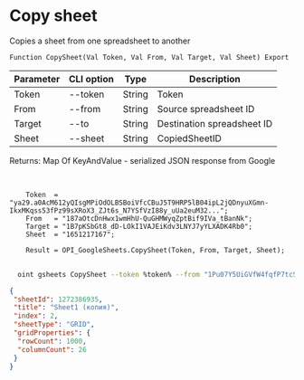 ﻿---
sidebar_position: 3
---

# Copy sheet
 Copies a sheet from one spreadsheet to another



`Function CopySheet(Val Token, Val From, Val Target, Val Sheet) Export`

  | Parameter | CLI option | Type | Description |
  |-|-|-|-|
  | Token | --token | String | Token |
  | From | --from | String | Source spreadsheet ID |
  | Target | --to | String | Destination spreadsheet ID |
  | Sheet | --sheet | String | CopiedSheetID |

  
  Returns:  Map Of KeyAndValue - serialized JSON response from Google

<br/>




```bsl title="Code example"
    Token  = "ya29.a0AcM612yQIsgMPiOdOLBSBoiVfcCBuJ5T9HRP5lB04ipL2jQDnyuXGmn-IkxMKqss53fPz99sXRoX3_ZJt6s_N7YSfVzI88y_uUa2euM32...";
    From   = "187aOtcDnHwx1wmHhU-QuGHMWyqZptBif9IVa_tBanNk";
    Target = "1B7pKSbGt8_dD-LOkI1VAJEiKdv3LNYJ7yYLXADK4Rb0";
    Sheet  = "1651217167";

    Result = OPI_GoogleSheets.CopySheet(Token, From, Target, Sheet);
```



```sh title="CLI command example"
    
  oint gsheets CopySheet --token %token% --from "1Pu07Y5UiGVfW4fqfP7tcSQtdSX_2wdm2Ih23zlxJJwc" --to "1tPDQHmduH9NASRhy0I-a6--ebNNJ5A6wXhhTRcNhD7s" --sheet "25093199"

```

```json title="Result"
{
 "sheetId": 1272386935,
 "title": "Sheet1 (копия)",
 "index": 2,
 "sheetType": "GRID",
 "gridProperties": {
  "rowCount": 1000,
  "columnCount": 26
 }
}
```
